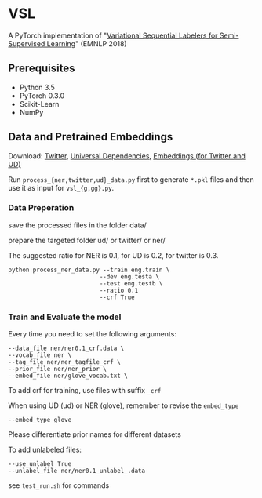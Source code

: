 # VSL

A PyTorch implementation of "[Variational Sequential Labelers for Semi-Supervised Learning](http://ttic.uchicago.edu/~mchen/papers/mchen+etal.emnlp18.pdf)" (EMNLP 2018)


## Prerequisites

- Python 3.5
- PyTorch 0.3.0
- Scikit-Learn
- NumPy

## Data and Pretrained Embeddings

Download: [Twitter](https://code.google.com/archive/p/ark-tweet-nlp/downloads), [Universal Dependencies](https://lindat.mff.cuni.cz/repository/xmlui/handle/11234/1-1827?show=full), [Embeddings (for Twitter and UD)](https://drive.google.com/drive/folders/1oie43_thsbhhoUsOHlkyKj2iMpFNOrgA?usp=sharing)

Run `process_{ner,twitter,ud}_data.py` first to generate `*.pkl` files and then use it as input for `vsl_{g,gg}.py`.


### Data Preperation
save the processed files in the folder data/ 

prepare the targeted folder ud/ or twitter/ or ner/

The suggested ratio for NER is 0.1, for UD is 0.2, for twitter is 0.3.

```
python process_ner_data.py --train eng.train \
                          --dev eng.testa \
                          --test eng.testb \
                          --ratio 0.1
                          --crf True
```



### Train and Evaluate the model

Every time you need to set the following arguments:

```
--data_file ner/ner0.1_crf.data \
--vocab_file ner \
--tag_file ner/ner_tagfile_crf \
--prior_file ner/ner_prior \
--embed_file ner/glove_vocab.txt \
```

To add crf for training, use files with suffix `_crf`

When using UD (ud) or NER (glove), remember to revise the `embed_type`

```
--embed_type glove
```

Please differentiate prior names for different datasets

To add unlabeled files:
```
--use_unlabel True
--unlabel_file ner/ner0.1_unlabel_.data
```

see `test_run.sh` for commands